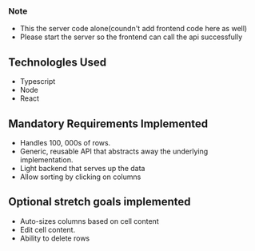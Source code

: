 ### Note
- This the server code alone(coundn't add frontend code here as well)
- Please start the server so the frontend can call the api successfully

## Technologles Used
- Typescript
- Node
- React

## Mandatory Requirements Implemented

- Handles 100, 000s of rows.
- Generic, reusable API that abstracts away the underlying implementation.
- Light backend that serves up the data
- Allow sorting by clicking on columns

## Optional stretch goals implemented
- Auto-sizes columns based on cell content
- Edit cell content.
- Ability to delete rows



